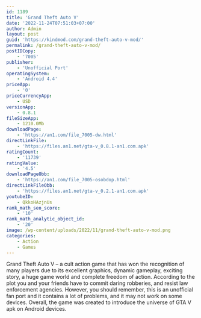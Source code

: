 ```yaml
---
id: 1189
title: 'Grand Theft Auto V'
date: '2022-11-24T07:51:03+07:00'
author: Admin
layout: post
guid: 'https://kindmod.com/grand-theft-auto-v-mod/'
permalink: /grand-theft-auto-v-mod/
postIDCopy:
    - '7005'
publisher:
    - 'Unofficial Port'
operatingSystem:
    - 'Android 4.4'
priceApp:
    - '0'
priceCurrencyApp:
    - USD
versionApp:
    - 0.8.1
fileSizeApp:
    - 1210.0Mb
downloadPage:
    - 'https://an1.com/file_7005-dw.html'
directLinkFile:
    - 'https://files.an1.net/gta-v_0.8.1-an1.com.apk'
ratingCount:
    - '11739'
ratingValue:
    - '4.5'
downloadPageObb:
    - 'https://an1.com/file_7005-osobdop.html'
directLinkFileObb:
    - 'https://files.an1.net/gta-v_0.2.1-an1.com.apk'
youtubeID:
    - QkkoHAzjnUs
rank_math_seo_score:
    - '10'
rank_math_analytic_object_id:
    - '20'
image: /wp-content/uploads/2022/11/grand-theft-auto-v-mod.png
categories:
    - Action
    - Games
---
```


Grand Theft Auto V – a cult action game that has won the recognition of many players due to its excellent graphics, dynamic gameplay, exciting story, a huge game world and complete freedom of action. According to the plot you and your friends have to commit daring robberies, and resist law enforcement agencies. However, you should remember, this is an unofficial fan port and it contains a lot of problems, and it may not work on some devices. Overall, the game was created to introduce the universe of GTA V apk on Android devices.